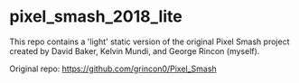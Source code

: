 # pixel_smash_2018_lite

This repo contains a 'light' static version of the original Pixel Smash project created by David Baker, Kelvin Mundi, and George Rincon (myself).

Original repo: https://github.com/grincon0/Pixel_Smash


